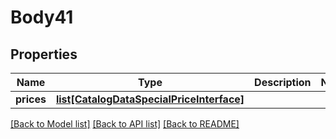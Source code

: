 # Body41

## Properties
Name | Type | Description | Notes
------------ | ------------- | ------------- | -------------
**prices** | [**list[CatalogDataSpecialPriceInterface]**](CatalogDataSpecialPriceInterface.md) |  | 

[[Back to Model list]](../README.md#documentation-for-models) [[Back to API list]](../README.md#documentation-for-api-endpoints) [[Back to README]](../README.md)


